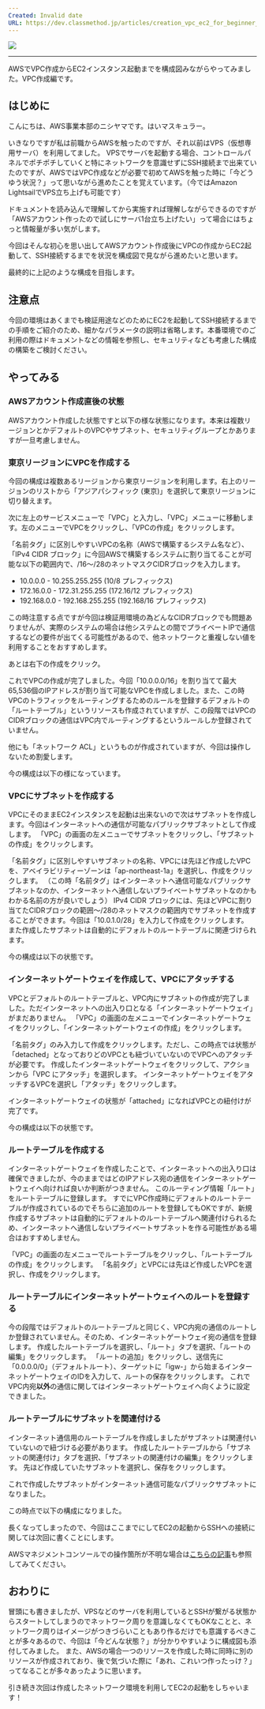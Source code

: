 ```yaml
---
Created: Invalid date
URL: https://dev.classmethod.jp/articles/creation_vpc_ec2_for_beginner_1/
---
```

[![](https://cdn-ssl-devio-img.classmethod.jp/wp-content/uploads/2019/05/amazon-vpc.png)](https://cdn-ssl-devio-img.classmethod.jp/wp-content/uploads/2019/05/amazon-vpc.png)

---

AWSでVPC作成からEC2インスタンス起動までを構成図みながらやってみました。VPC作成編です。

## はじめに

こんにちは、AWS事業本部のニシヤマです。はいマスキュラー。

いきなりですが私は前職からAWSを触ったのですが、それ以前はVPS（仮想専用サーバ）を利用してました。 VPSでサーバを起動する場合、コントロールパネルでポチポチしていくと特にネットワークを意識せずにSSH接続まで出来ていたのですが、AWSではVPC作成などが必要で初めてAWSを触った時に「今どうゆう状況？」って思いながら進めたことを覚えています。（今ではAmazon LightsailでVPS立ち上げも可能です）

ドキュメントを読み込んで理解してから実施すれば理解しながらできるのですが「AWSアカウント作ったので試しにサーバ1台立ち上げたい」って場合にはちょっと情報量が多い気がします。

今回はそんな初心を思い出してAWSアカウント作成後にVPCの作成からEC2起動して、SSH接続するまでを状況を構成図で見ながら進めたいと思います。

最終的に上記のような構成を目指します。

## 注意点

今回の環境はあくまでも検証用途などのためにEC2を起動してSSH接続するまでの手順をご紹介のため、細かなパラメータの説明は省略します。本番環境でのご利用の際はドキュメントなどの情報を参照し、セキュリティなども考慮した構成の構築をご検討ください。

## やってみる

### AWSアカウント作成直後の状態

AWSアカウント作成した状態ですと以下の様な状態になります。本来は複数リージョンとかデフォルトのVPCやサブネット、セキュリティグループとかありますが一旦考慮しません。

### 東京リージョンにVPCを作成する

今回の構成は複数あるリージョンから東京リージョンを利用します。右上のリージョンのリストから「アジアパシフィック (東京)」を選択して東京リージョンに切り替えます。

次に左上のサービスメニューで「VPC」と入力し、「VPC」メニューに移動します。左のメニューでVPCをクリックし、「VPCの作成」をクリックします。

「名前タグ」に区別しやすいVPCの名称（AWSで構築するシステム名など）、「IPv4 CIDR ブロック」に今回AWSで構築するシステムに割り当てることが可能な以下の範囲内で、/16〜/28のネットマスクCIDRブロックを入力します。

- 10.0.0.0 - 10.255.255.255 (10/8 プレフィックス)
- 172.16.0.0 - 172.31.255.255 (172.16/12 プレフィックス)
- 192.168.0.0 - 192.168.255.255 (192.168/16 プレフィックス)

この時注意する点ですが今回は検証用環境の為どんなCIDRブロックでも問題ありませんが、実際のシステムの場合は他システムとの間でプライベートIPで通信するなどの要件が出てくる可能性があるので、他ネットワークと重複しない値を利用することをおすすめします。

あとは右下の作成をクリック。

これでVPCの作成が完了しました。今回「10.0.0.0/16」を割り当てて最大65,536個のIPアドレスが割り当て可能なVPCを作成しました。また、この時VPCのトラフィックをルーティングするためのルールを登録するデフォルトの「ルートテーブル」というリソースも作成されていますが、この段階ではVPCのCIDRブロックの通信はVPC内でルーティングするというルールしか登録されていません。

他にも「ネットワーク ACL」というものが作成されていますが、今回は操作しないため割愛します。

今の構成は以下の様になっています。

### VPCにサブネットを作成する

VPCにそのままEC2インスタンスを起動は出来ないので次はサブネットを作成します。今回はインターネットへの通信が可能なパブリックサブネットとして作成します。 「VPC」の画面の左メニューでサブネットをクリックし、「サブネットの作成」をクリックします。

「名前タグ」に区別しやすいサブネットの名称、VPCには先ほど作成したVPCを、アベイラビリティーゾーンは「ap-northeast-1a」を選択し、作成をクリックします。 （この時「名前タグ」はインターネットへ通信可能なパブリックサブネットなのか、インターネットへ通信しないプライベートサブネットなのかもわかる名前の方が良いでしょう） IPv4 CIDR ブロックには、先ほどVPCに割り当てたCIDRブロックの範囲〜/28のネットマスクの範囲内でサブネットを作成することができます。今回は「10.0.1.0/28」を入力して作成をクリックします。 また作成したサブネットは自動的にデフォルトのルートテーブルに関連づけられます。

今の構成は以下の状態です。

### インターネットゲートウェイを作成して、VPCにアタッチする

VPCとデフォルトのルートテーブルと、VPC内にサブネットの作成が完了しました。ただインターネットへの出入り口となる「インターネットゲートウェイ」がまだありません。 「VPC」の画面の左メニューでインターネットゲートウェイをクリックし、「インターネットゲートウェイの作成」をクリックします。

「名前タグ」のみ入力して作成をクリックします。ただし、この時点では状態が「detached」となっておりどのVPCとも紐づいていないのでVPCへのアタッチが必要です。 作成したインターネットゲートウェイをクリックして、アクションから「VPC にアタッチ」を選択します。 インターネットゲートウェイをアタッチするVPCを選択し「アタッチ」をクリックします。

インターネットゲートウェイの状態が「attached」になればVPCとの紐付けが完了です。

今の構成は以下の状態です。

### ルートテーブルを作成する

インターネットゲートウェイを作成したことで、インターネットへの出入り口は確保できましたが、今のままではどのIPアドレス宛の通信をインターネットゲートウェイへ向ければ良いか判断がつきません。 このルーティング情報「ルート」をルートテーブルに登録します。 すでにVPC作成時にデフォルトのルートテーブルが作成されているのでそちらに追加のルートを登録してもOKですが、新規作成するサブネットは自動的にデフォルトのルートテーブルへ関連付けられるため、インターネットへ通信しないプライベートサブネットを作る可能性がある場合はおすすめしません。

「VPC」の画面の左メニューでルートテーブルをクリックし、「ルートテーブルの作成」をクリックします。 「名前タグ」とVPCには先ほど作成したVPCを選択し、作成をクリックします。

### ルートテーブルにインターネットゲートウェイへのルートを登録する

今の段階ではデフォルトのルートテーブルと同じく、VPC内宛の通信のルートしか登録されていません。そのため、インターネットゲートウェイ宛の通信を登録します。 作成したルートテーブルを選択し、「ルート」タブを選択、「ルートの編集」をクリックします。 「ルートの追加」をクリックし、送信先に「0.0.0.0/0」（デフォルトルート）、ターゲットに「igw-」から始まるインターネットゲートウェイのIDを入力して、ルートの保存をクリックします。 これでVPC内宛**以外**の通信に関してはインターネットゲートウェイへ向くように設定できました。

### ルートテーブルにサブネットを関連付ける

インターネット通信用のルートテーブルを作成しましたがサブネットは関連付いていないので紐づける必要があります。 作成したルートテーブルから「サブネットの関連付け」タブを選択、「サブネットの関連付けの編集」をクリックします。 先ほど作成していたサブネットを選択し、保存をクリックします。

これで作成したサブネットがインターネット通信可能なパブリックサブネットになりました。

この時点で以下の構成になりました。

長くなってしまったので、今回はここまでにしてEC2の起動からSSHへの接続に関しては次回に書くことにします。

AWSマネジメントコンソールでの操作箇所が不明な場合は[こちらの記事](https://dev.classmethod.jp/cloud/myfirstnvpcsetup/)も参照してみてください。

## おわりに

冒頭にも書きましたが、VPSなどのサーバを利用しているとSSHが繋がる状態からスタートしてしまうのでネットワーク周りを意識しなくてもOKなことと、ネットワーク周りはイメージがつきづらいこともあり作るだけでも意識するべきことが多々あるので、今回は「今どんな状態？」が分かりやすいように構成図も添付してみました。 また、AWSの場合一つのリソースを作成した時に同時に別のリソースが作成されており、後で気づいた際に「あれ、これいつ作ったっけ？」ってなることが多々あったように思います。

引き続き次回は作成したネットワーク環境を利用してEC2の起動をしちゃいます！